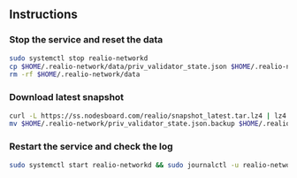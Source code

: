 ## Instructions

### Stop the service and reset the data

```bash
sudo systemctl stop realio-networkd
cp $HOME/.realio-network/data/priv_validator_state.json $HOME/.realio-network/priv_validator_state.json.backup
rm -rf $HOME/.realio-network/data
```

### Download latest snapshot

```bash
curl -L https://ss.nodesboard.com/realio/snapshot_latest.tar.lz4 | lz4 -dc - | tar -xf - -C $HOME/.realio-network --strip-components 2
mv $HOME/.realio-network/priv_validator_state.json.backup $HOME/.realio-network/data/priv_validator_state.json
```

### Restart the service and check the log

```bash
sudo systemctl start realio-networkd && sudo journalctl -u realio-networkd -f --no-hostname -o cat
```
